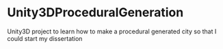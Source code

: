 # Unity3DProceduralGeneration
Unity3D project to learn how to make a procedural generated city so that I could start my dissertation
